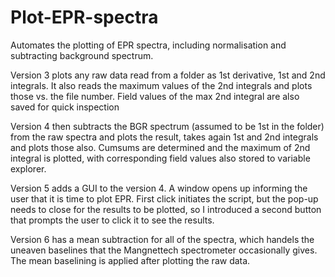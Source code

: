 # Plot-EPR-spectra
Automates the plotting of EPR spectra, including normalisation and subtracting background spectrum. 

Version 3 plots any raw data read from a folder as 1st derivative, 1st and 2nd integrals. It also reads the maximum values of the 2nd integrals and plots those vs. the file number. Field values of the max 2nd integral are also saved for quick inspection

Version 4 then subtracts the BGR spectrum (assumed to be 1st in the folder) from the raw spectra and plots the result, takes again 1st and 2nd integrals and plots those also. Cumsums are determined and the maximum of 2nd integral is plotted, with corresponding field values also stored to variable explorer.

Version 5 adds a GUI to the version 4. A window opens up informing the user that it is time to plot EPR. First click initiates the script, but the pop-up needs to close for the results to be plotted, so I introduced a second button that prompts the user to click it to see the results.

Version 6 has a mean subtraction for all of the spectra, which handels the uneaven baselines that the Mangnettech spectrometer occasionally gives. The mean baselining is applied after plotting the raw data.
